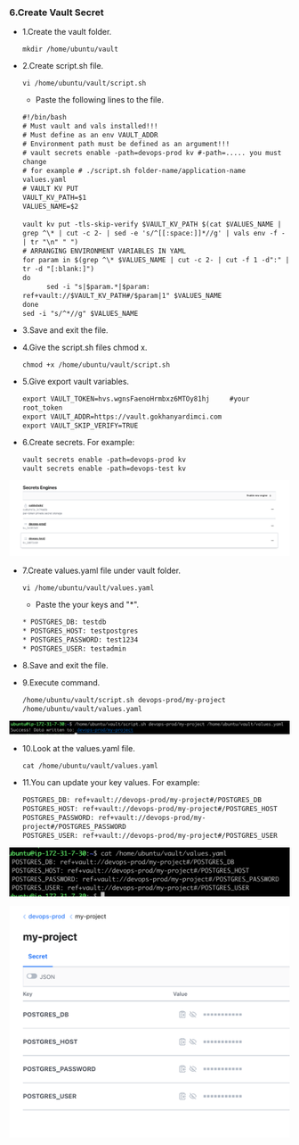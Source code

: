 ### 6.Create Vault Secret

- 1.Create the vault folder.

      mkdir /home/ubuntu/vault

- 2.Create script.sh file.

      vi /home/ubuntu/vault/script.sh

     - Paste the following lines to the file.

      #!/bin/bash
      # Must vault and vals installed!!!
      # Must define as an env VAULT_ADDR
      # Environment path must be defined as an argument!!!
      # vault secrets enable -path=devops-prod kv #-path=..... you must change
      # for example # ./script.sh folder-name/application-name values.yaml
      # VAULT KV PUT
      VAULT_KV_PATH=$1
      VALUES_NAME=$2

      vault kv put -tls-skip-verify $VAULT_KV_PATH $(cat $VALUES_NAME | grep ^\* | cut -c 2- | sed -e 's/^[[:space:]]*//g' | vals env -f - | tr "\n" " ")
      # ARRANGING ENVIRONMENT VARIABLES IN YAML
      for param in $(grep ^\* $VALUES_NAME | cut -c 2- | cut -f 1 -d":" | tr -d "[:blank:]")
      do
            sed -i "s|$param.*|$param: ref+vault://$VAULT_KV_PATH#/$param|1" $VALUES_NAME
      done
      sed -i "s/^*//g" $VALUES_NAME

- 3.Save and exit the file.

- 4.Give the script.sh files chmod x.

      chmod +x /home/ubuntu/vault/script.sh

- 5.Give export vault variables.

      export VAULT_TOKEN=hvs.wgnsFaenoHrmbxz6MTOy81hj     #your root_token
      export VAULT_ADDR=https://vault.gokhanyardimci.com
      export VAULT_SKIP_VERIFY=TRUE

- 6.Create secrets. For example:

      vault secrets enable -path=devops-prod kv
      vault secrets enable -path=devops-test kv 

![alt text](https://github.com/gokhanwell/vault-vals-installation/blob/main/secret-vault.png)

- 7.Create values.yaml file under vault folder.

      vi /home/ubuntu/vault/values.yaml

     - Paste the your keys and "*".

      * POSTGRES_DB: testdb
      * POSTGRES_HOST: testpostgres
      * POSTGRES_PASSWORD: test1234
      * POSTGRES_USER: testadmin
    
- 8.Save and exit the file.

- 9.Execute command.

      /home/ubuntu/vault/script.sh devops-prod/my-project /home/ubuntu/vault/values.yaml

![alt text](https://github.com/gokhanwell/vault-vals-installation/blob/main/script-command-vault.png)

- 10.Look at the values.yaml file.

      cat /home/ubuntu/vault/values.yaml

- 11.You can update your key values. For example:

      POSTGRES_DB: ref+vault://devops-prod/my-project#/POSTGRES_DB
      POSTGRES_HOST: ref+vault://devops-prod/my-project#/POSTGRES_HOST
      POSTGRES_PASSWORD: ref+vault://devops-prod/my-project#/POSTGRES_PASSWORD
      POSTGRES_USER: ref+vault://devops-prod/my-project#/POSTGRES_USER 

![alt text](https://github.com/gokhanwell/vault-vals-installation/blob/main/ref-vault.png)

![alt text](https://github.com/gokhanwell/vault-vals-installation/blob/main/output-vault.png)

